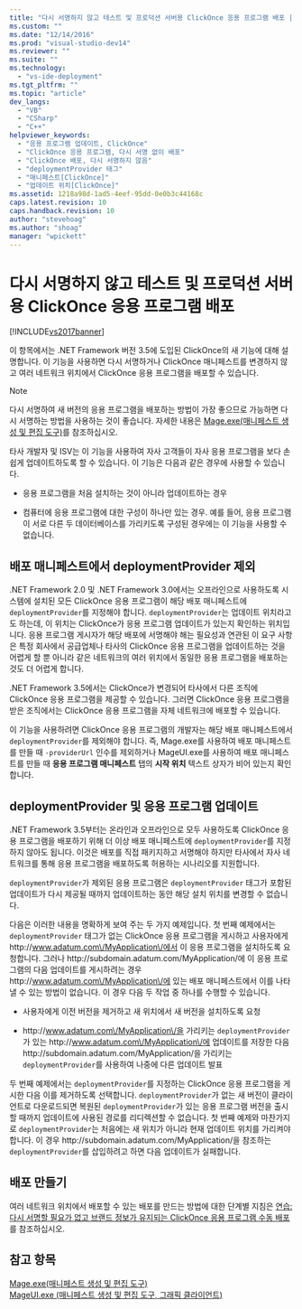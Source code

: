 ```yaml
---
title: "다시 서명하지 않고 테스트 및 프로덕션 서버용 ClickOnce 응용 프로그램 배포 | Microsoft Docs"
ms.custom: ""
ms.date: "12/14/2016"
ms.prod: "visual-studio-dev14"
ms.reviewer: ""
ms.suite: ""
ms.technology: 
  - "vs-ide-deployment"
ms.tgt_pltfrm: ""
ms.topic: "article"
dev_langs: 
  - "VB"
  - "CSharp"
  - "C++"
helpviewer_keywords: 
  - "응용 프로그램 업데이트, ClickOnce"
  - "ClickOnce 응용 프로그램, 다시 서명 없이 배포"
  - "ClickOnce 배포, 다시 서명하지 않음"
  - "deploymentProvider 태그"
  - "매니페스트[ClickOnce]"
  - "업데이트 위치[ClickOnce]"
ms.assetid: 1218a98d-1ad5-4eef-95dd-0e0b3c44168c
caps.latest.revision: 10
caps.handback.revision: 10
author: "stevehoag"
ms.author: "shoag"
manager: "wpickett"
---
```

# 다시 서명하지 않고 테스트 및 프로덕션 서버용 ClickOnce 응용 프로그램 배포
[!INCLUDE[vs2017banner](../code-quality/includes/vs2017banner.md)]

이 항목에서는 .NET Framework 버전 3.5에 도입된 ClickOnce의 새 기능에 대해 설명합니다. 이 기능을 사용하면 다시 서명하거나 ClickOnce 매니페스트를 변경하지 않고 여러 네트워크 위치에서 ClickOnce 응용 프로그램을 배포할 수 있습니다.  
  
> [!NOTE]
>  다시 서명하여 새 버전의 응용 프로그램을 배포하는 방법이 가장 좋으므로  가능하면 다시 서명하는 방법을 사용하는 것이 좋습니다.  자세한 내용은 [Mage.exe\(매니페스트 생성 및 편집 도구\)](../Topic/Mage.exe%20\(Manifest%20Generation%20and%20Editing%20Tool\).md)를 참조하십시오.  
  
 타사 개발자 및 ISV는 이 기능을 사용하여 자사 고객들이 자사 응용 프로그램을 보다 손쉽게 업데이트하도록 할 수 있습니다.  이 기능은 다음과 같은 경우에 사용할 수 있습니다.  
  
-   응용 프로그램을 처음 설치하는 것이 아니라 업데이트하는 경우  
  
-   컴퓨터에 응용 프로그램에 대한 구성이 하나만 있는 경우.  예를 들어, 응용 프로그램이 서로 다른 두 데이터베이스를 가리키도록 구성된 경우에는 이 기능을 사용할 수 없습니다.  
  
## 배포 매니페스트에서 deploymentProvider 제외  
 .NET Framework 2.0 및 .NET Framework 3.0에서는 오프라인으로 사용하도록 시스템에 설치된 모든 ClickOnce 응용 프로그램이 해당 배포 매니페스트에 `deploymentProvider`를 지정해야 합니다.  `deploymentProvider`는 업데이트 위치라고도 하는데, 이 위치는 ClickOnce가 응용 프로그램 업데이트가 있는지 확인하는 위치입니다.  응용 프로그램 게시자가 해당 배포에 서명해야 해는 필요성과 연관된 이 요구 사항은 특정 회사에서 공급업체나 타사의 ClickOnce 응용 프로그램을 업데이트하는 것을 어렵게 할 뿐 아니라  같은 네트워크의 여러 위치에서 동일한 응용 프로그램을 배포하는 것도 더 어렵게 합니다.  
  
 .NET Framework 3.5에서는 ClickOnce가 변경되어 타사에서 다른 조직에 ClickOnce 응용 프로그램을 제공할 수 있습니다. 그러면 ClickOnce 응용 프로그램을 받은 조직에서는 ClickOnce 응용 프로그램을 자체 네트워크에 배포할 수 있습니다.  
  
 이 기능을 사용하려면 ClickOnce 응용 프로그램의 개발자는 해당 배포 매니페스트에서 `deploymentProvider`를 제외해야 합니다.  즉, Mage.exe를 사용하여 배포 매니페스트를 만들 때 `-providerUrl` 인수를 제외하거나 MageUI.exe를 사용하여 배포 매니페스트를 만들 때 **응용 프로그램 매니페스트** 탭의 **시작 위치** 텍스트 상자가 비어 있는지 확인합니다.  
  
## deploymentProvider 및 응용 프로그램 업데이트  
 .NET Framework 3.5부터는 온라인과 오프라인으로 모두 사용하도록 ClickOnce 응용 프로그램을 배포하기 위해 더 이상 배포 매니페스트에 `deploymentProvider`를 지정하지 않아도 됩니다.  이것은 배포를 직접 패키지하고 서명해야 하지만 타사에서 자사 네트워크를 통해 응용 프로그램을 배포하도록 허용하는 시나리오를 지원합니다.  
  
 `deploymentProvider`가 제외된 응용 프로그램은 `deploymentProvider` 태그가 포함된 업데이트가 다시 제공될 때까지 업데이트하는 동안 해당 설치 위치를 변경할 수 없습니다.  
  
 다음은 이러한 내용을 명확하게 보여 주는 두 가지 예제입니다.  첫 번째 예제에서는 `deploymentProvider` 태그가 없는 ClickOnce 응용 프로그램을 게시하고 사용자에게 http:\/\/www.adatum.com\/MyApplication\/에서 이 응용 프로그램을 설치하도록 요청합니다.  그러나 http:\/\/subdomain.adatum.com\/MyApplication\/에 이 응용 프로그램의 다음 업데이트를 게시하려는 경우 http:\/\/www.adatum.com\/MyApplication\/에 있는 배포 매니페스트에서 이를 나타낼 수 있는 방법이 없습니다.  이 경우 다음 두 작업 중 하나를 수행할 수 있습니다.  
  
-   사용자에게 이전 버전을 제거하고 새 위치에서 새 버전을 설치하도록 요청  
  
-   http:\/\/www.adatum.com\/MyApplication\/을 가리키는 `deploymentProvider`가 있는 http:\/\/www.adatum.com\/MyApplication\/에 업데이트를 저장한 다음  http:\/\/subdomain.adatum.com\/MyApplication\/을 가리키는 `deploymentProvider`를 사용하여 나중에 다른 업데이트 발표  
  
 두 번째 예제에서는 `deploymentProvider`를 지정하는 ClickOnce 응용 프로그램을 게시한 다음 이를 제거하도록 선택합니다.  `deploymentProvider`가 없는 새 버전이 클라이언트로 다운로드되면 복원된 `deploymentProvider`가 있는 응용 프로그램 버전을 출시할 때까지 업데이트에 사용된 경로를 리디렉션할 수 없습니다.  첫 번째 예제와 마찬가지로 `deploymentProvider`는 처음에는 새 위치가 아니라 현재 업데이트 위치를 가리켜야 합니다.  이 경우 http:\/\/subdomain.adatum.com\/MyApplication\/을 참조하는 `deploymentProvider`를 삽입하려고 하면 다음 업데이트가 실패합니다.  
  
## 배포 만들기  
 여러 네트워크 위치에서 배포할 수 있는 배포를 만드는 방법에 대한 단계별 지침은 [연습: 다시 서명할 필요가 없고 브랜드 정보가 유지되는 ClickOnce 응용 프로그램 수동 배포](../deployment/walkthrough-manually-deploying-a-clickonce-application-that-does-not-require-re-signing-and-that-preserves-branding-information.md)를 참조하십시오.  
  
## 참고 항목  
 [Mage.exe\(매니페스트 생성 및 편집 도구\)](../Topic/Mage.exe%20\(Manifest%20Generation%20and%20Editing%20Tool\).md)   
 [MageUI.exe \(매니페스트 생성 및 편집 도구, 그래픽 클라이언트\)](../Topic/MageUI.exe%20\(Manifest%20Generation%20and%20Editing%20Tool,%20Graphical%20Client\).md)
